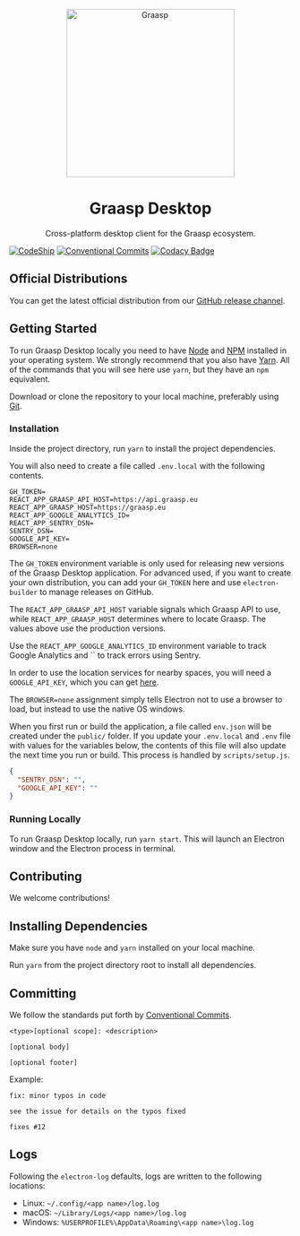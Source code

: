 <p align="center">
  <a href="https://babeljs.io/">
    <img alt="Graasp" src="https://avatars3.githubusercontent.com/u/43075056" width="300">
  </a>
</p>

<h1 align="center">Graasp Desktop</h1>

<p align="center">
  Cross-platform desktop client for the Graasp ecosystem.
</p>

[![CodeShip](https://app.codeship.com/projects/e0ef44e0-cff2-0136-9889-2aa8b2e23b88/status?branch=master)](https://app.codeship.com/projects/315997)
[![Conventional Commits](https://img.shields.io/badge/Conventional%20Commits-1.0.0-yellow.svg)](https://conventionalcommits.org)
[![Codacy Badge](https://api.codacy.com/project/badge/Grade/b46362710a304906bb6ce858408e59a2)](https://www.codacy.com/app/graasp/graasp-desktop)

## Official Distributions

You can get the latest official distribution from our [GitHub release channel](https://github.com/graasp/graasp-desktop/releases).

## Getting Started

To run Graasp Desktop locally you need to have [Node](https://nodejs.org) and
[NPM](https://www.npmjs.com) installed in your operating system. We strongly recommend that you
also have [Yarn](https://yarnpkg.com/). All of the commands that you will see here use `yarn`,
but they have an `npm` equivalent.

Download or clone the repository to your local machine, preferably using [Git](https://git-scm.com).

### Installation

Inside the project directory, run `yarn` to install the project dependencies.

You will also need to create a file called `.env.local` with the following contents.

```dotenv
GH_TOKEN=
REACT_APP_GRAASP_API_HOST=https://api.graasp.eu
REACT_APP_GRAASP_HOST=https://graasp.eu
REACT_APP_GOOGLE_ANALYTICS_ID=
REACT_APP_SENTRY_DSN=
SENTRY_DSN=
GOOGLE_API_KEY=
BROWSER=none
```

The `GH_TOKEN` environment variable is only used for releasing new versions of the Graasp Desktop
application. For advanced used, if you want to create your own distribution, you can add your
`GH_TOKEN` here and use `electron-builder` to manage releases on GitHub.

The `REACT_APP_GRAASP_API_HOST` variable signals which Graasp API to use, while
`REACT_APP_GRAASP_HOST` determines where to locate Graasp. The values above use the production
versions.

Use the `REACT_APP_GOOGLE_ANALYTICS_ID` environment variable to track Google Analytics and
`` to track errors using Sentry.

In order to use the location services for nearby spaces, you will need a `GOOGLE_API_KEY`, which
you can get [here](https://developers.google.com/maps/documentation/geolocation/get-api-key).

The `BROWSER=none` assignment simply tells Electron not to use a browser to load, but instead to
use the native OS windows.

When you first run or build the application, a file called `env.json` will be created under the
`public/` folder. If you update your `.env.local` and `.env` file with values for the variables
below, the contents of this file will also update the next time you run or build. This process is
handled by `scripts/setup.js`.

```json
{
  "SENTRY_DSN": "",
  "GOOGLE_API_KEY": ""
}
```

### Running Locally

To run Graasp Desktop locally, run `yarn start`. This will launch an Electron window and the
Electron process in terminal.

## Contributing

We welcome contributions!

## Installing Dependencies

Make sure you have `node` and `yarn` installed on your local machine.

Run `yarn` from the project directory root to install all dependencies.

## Committing

We follow the standards put forth by [Conventional Commits](https://www.conventionalcommits.org/en/v1.0.0-beta.2/).

```
<type>[optional scope]: <description>

[optional body]

[optional footer]
```

Example:

```
fix: minor typos in code

see the issue for details on the typos fixed

fixes #12
```

## Logs

Following the `electron-log` defaults, logs are written to the following locations:

- Linux: `~/.config/<app name>/log.log`
- macOS: `~/Library/Logs/<app name>/log.log`
- Windows: `%USERPROFILE%\AppData\Roaming\<app name>\log.log`
